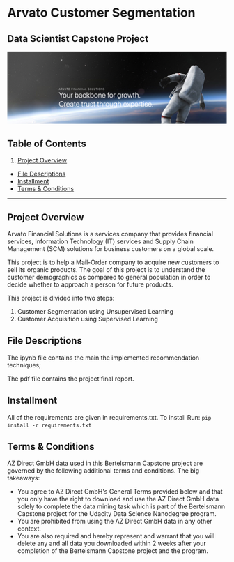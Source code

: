 # Arvato Customer Segmentation
## Data Scientist Capstone Project

![arvato](https://github.com/keithpink/udacity_data_science/blob/main/Arvato_Customer_Segmentation/arvato.png)


## Table of Contents

1. [Project Overview](#projectoverview)
- [File Descriptions](#files)
- [Installment](#installment)
- [Terms & Conditions](#terms)

***

<a id='projectoverview'></a>
## Project Overview

Arvato Financial Solutions is a services company that provides financial services, Information Technology (IT) services and Supply Chain Management (SCM) solutions for business customers on a global scale.  

This project is to help a Mail-Order company to acquire new customers to sell its organic products. The goal of this project is to understand the customer demographics as compared to general population in order to decide whether to approach a person for future products.

This project is divided into two steps:

1. Customer Segmentation using Unsupervised Learning
2. Customer Acquisition using Supervised Learning


## File Descriptions <a name="files"></a>

The ipynb file contains the main the implemented recommendation techniques;

The pdf file contains the project final report.

<a id='installment'></a>
## Installment

All of the requirements are given in requirements.txt. To install Run: `pip install -r requirements.txt`


<a id='terms'></a>
## Terms & Conditions

AZ Direct GmbH data used in this Bertelsmann Capstone project are governed by the following additional terms and conditions. The big takeaways:

- You agree to AZ Direct GmbH's General Terms provided below and that you only have the right to download and use the AZ Direct GmbH data solely to complete the data mining task which is part of the Bertelsmann Capstone project for the Udacity Data Science Nanodegree program.
- You are prohibited from using the AZ Direct GmbH data in any other context.
- You are also required and hereby represent and warrant that you will delete any and all data you downloaded within 2 weeks after your completion of the Bertelsmann Capstone project and the program.

